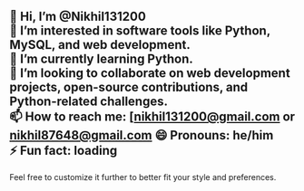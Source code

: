 
👋 Hi, I’m @Nikhil131200  
👀 I’m interested in software tools like Python, MySQL, and web development.  
🌱 I’m currently learning Python.  
💞️ I’m looking to collaborate on web development projects, open-source contributions, and Python-related challenges.  
📫 How to reach me: [nikhil131200@gmail.com or 
nikhil87648@gmail.com 
😄 Pronouns: he/him  
⚡ Fun fact: loading 
---

Feel free to customize it further to better fit your style and preferences.
<!---
Nikhil131200/Nikhil131200 is a ✨ special ✨ repository because its `README.md` (this file) appears on your GitHub profile.
You can click the Preview link to take a look at your changes.
--->
